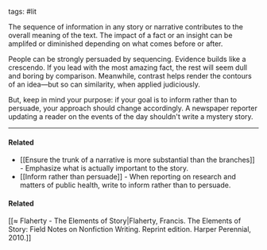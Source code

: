 tags: #lit 

The sequence of information in any story or narrative contributes to the overall meaning of the text. The impact of a fact or an insight can be amplifed or diminished depending on what comes before or after.

People can be strongly persuaded by sequencing. Evidence builds like a crescendo. If you lead with the most amazing fact, the rest will seem dull and boring by comparison. Meanwhile, contrast helps render the contours of an idea—but so can similarity, when applied judiciously. 

But, keep in mind your purpose: if your goal is to inform rather than to persuade, your approach should change accordingly. A newspaper reporter updating a reader on the events of the day shouldn't write a mystery story.

---
#### Related
- [[Ensure the trunk of a narrative is more substantial than the branches]] - Emphasize what is actually important to the story. 
- [[Inform rather than persuade]] - When reporting on research and matters of public health, write to inform rather than to persuade. 

#### Related
[[≈ Flaherty - The Elements of Story|Flaherty, Francis. The Elements of Story: Field Notes on Nonfiction Writing. Reprint edition. Harper Perennial, 2010.]]
